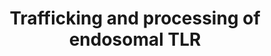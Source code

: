 ---
annotations:
- id: PW:0000181
  parent: regulatory pathway
  type: Pathway Ontology
  value: pathway pertinent to protein folding, sorting, modification, translocation
    and degradation
authors:
- ReactomeTeam
- Anwesha
- Fehrhart
description: Mammalian TLR3, TLR7, TLR8, TLR9 are endosomal receptors that sense nucleic
  acids that have been released from endocytosed/phagocytosed bacteria, viruses or
  parasites. These TLRs have a ligand-recognition domain that faces the lumen of the
  endosome (which is topologically equivalent to the outside of the cell), a transmembrane
  domain, and a signaling domain that faces the cytosol.<p>Under normal conditions,
  self nucleic acids are not recognized by TLRs due to multiple levels of regulation
  including receptor compartmentalization, trafficking and proteolytic processing
  (Barton GM et al 2006, Ewald SE et al 2008). At steady state TLR3, TLR7, TLR8, TLR9
  reside primarily in the endoplasmic reticulum (ER), however, their activation by
  specific ligands only occurs within acidified endolysosomal compartments (Hacker
  H et al 1998, Funami K et al 2004, Gibbard RJ et al 2006). Several chaperon proteins
  associate with TLRs in the ER to provide efficient translocation to endolysosome.
  Upon reaching endolysosomal compartments the ectodomains of TLR7 and TLR9 are proteolytically
  cleaved by cysteine endoproteases. Both full-length and cleaved C-terminus of TLR9
  bind CpG-oligodeoxynucleotides, however it has been proposed that only the processed
  receptor is functional.<p> Although similar cleavage of TLR3 has been reported by
  Ewald et al 2011, other studies demonstrated that the N-terminal region of TLR3
  ectodomain was implicated in ligand binding, thus TLR3 may function as a full-length
  receptor (Liu L et al 2008, Tokisue T et al 2008).<p> There are no data on TLR8
  processing, although the cell biology of TLR8 is probably similar to TLR9 and TLR7
  (Gibbard RJ et al 2006, Wei T et al 2009).  View original pathway at [http://www.reactome.org/PathwayBrowser/#DIAGRAM=1679131
  Reactome].
last-edited: 2021-01-25
organisms:
- Homo sapiens
redirect_from:
- /index.php/Pathway:WP2709
- /instance/WP2709
revision: null
schema-jsonld:
- '@context': https://schema.org/
  '@id': https://wikipathways.github.io/pathways/WP2709.html
  '@type': Dataset
  creator:
    '@type': Organization
    name: WikiPathways
  description: Mammalian TLR3, TLR7, TLR8, TLR9 are endosomal receptors that sense
    nucleic acids that have been released from endocytosed/phagocytosed bacteria,
    viruses or parasites. These TLRs have a ligand-recognition domain that faces the
    lumen of the endosome (which is topologically equivalent to the outside of the
    cell), a transmembrane domain, and a signaling domain that faces the cytosol.<p>Under
    normal conditions, self nucleic acids are not recognized by TLRs due to multiple
    levels of regulation including receptor compartmentalization, trafficking and
    proteolytic processing (Barton GM et al 2006, Ewald SE et al 2008). At steady
    state TLR3, TLR7, TLR8, TLR9 reside primarily in the endoplasmic reticulum (ER),
    however, their activation by specific ligands only occurs within acidified endolysosomal
    compartments (Hacker H et al 1998, Funami K et al 2004, Gibbard RJ et al 2006).
    Several chaperon proteins associate with TLRs in the ER to provide efficient translocation
    to endolysosome. Upon reaching endolysosomal compartments the ectodomains of TLR7
    and TLR9 are proteolytically cleaved by cysteine endoproteases. Both full-length
    and cleaved C-terminus of TLR9 bind CpG-oligodeoxynucleotides, however it has
    been proposed that only the processed receptor is functional.<p> Although similar
    cleavage of TLR3 has been reported by Ewald et al 2011, other studies demonstrated
    that the N-terminal region of TLR3 ectodomain was implicated in ligand binding,
    thus TLR3 may function as a full-length receptor (Liu L et al 2008, Tokisue T
    et al 2008).<p> There are no data on TLR8 processing, although the cell biology
    of TLR8 is probably similar to TLR9 and TLR7 (Gibbard RJ et al 2006, Wei T et
    al 2009).  View original pathway at [http://www.reactome.org/PathwayBrowser/#DIAGRAM=1679131
    Reactome].
  keywords:
  - ADP
  - ATP
  - 'ATP '
  - ATP-bound
  - Apo-GP96 dimer
  - C-ter TLR7 dimer
  - C-ter-TLR9 dimer
  - CNPY3
  - 'CNPY3 '
  - 'CTSL(114-288) '
  - 'CTSL2 '
  - 'CTSS '
  - CTSS-like proteins
  - 'Cathepsins B, K, L, S '
  - FL-TLR7 dimer
  - FL-TLR9 dimer
  - Gp96
  - H+
  - 'HSP90B1 '
  - 'LGMN '
  - Legumain/Cathepsins
  - N-ter TLR9 dimer
  - TLR3
  - 'TLR3 '
  - TLR3/7/8/9
  - 'TLR7 '
  - 'TLR7(?-1049) '
  - TLR7/8/9
  - 'TLR8 '
  - TLR8 dimer
  - 'TLR9 '
  - 'TLR9(1-?) '
  - 'TLR9(?-1032) '
  - TLR:UNC93B1
  - UNC93B1
  - 'UNC93B1 '
  - dimer:CNPY3:TLR7/8/9
  - folded FL-TLR7/8/9
  - 'folded FL-TLR7/8/9  '
  - intracellular
  license: CC0
  name: Trafficking and processing of endosomal TLR
seo: CreativeWork
title: Trafficking and processing of endosomal TLR
wpid: WP2709
---